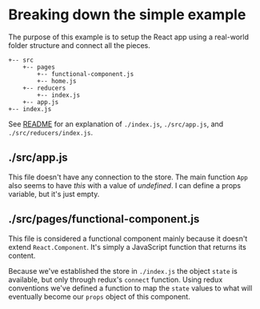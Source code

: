 # Breaking down the simple example

The purpose of this example is to setup the React app using a real-world folder structure and connect all the pieces.

```
+-- src
    +-- pages
        +-- functional-component.js
        +-- home.js
    +-- reducers
        +-- index.js
    +-- app.js
+-- index.js
```

See [README](../README.md) for an explanation of `./index.js`, `./src/app.js`, and `./src/reducers/index.js`.

## ./src/app.js
This file doesn't have any connection to the store. The main function `App` also seems to have *this* with a value of _undefined_. I can define a props variable, but it's just empty.

## ./src/pages/functional-component.js
This file is considered a functional component mainly because it doesn't extend `React.Component`. It's simply a JavaScript function that returns its content.

Because we've established the store in `./index.js` the object `state` is available, but only through redux's `connect` function. Using redux conventions we've defined a function to map the `state` values to what will eventually become our `props` object of this component.
